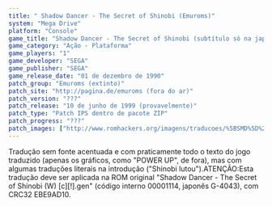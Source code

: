 ```yaml
---
title: " Shadow Dancer - The Secret of Shinobi (Emuroms)"
system: "Mega Drive"
platform: "Console"
game_title: "Shadow Dancer - The Secret of Shinobi (subtítulo só na japonesa)"
game_category: "Ação - Plataforma"
game_players: "1"
game_developer: "SEGA"
game_publisher: "SEGA"
game_release_date: "01 de dezembro de 1990"
patch_group: "Emuroms (extinto)"
patch_site: "http://pagina.de/emuroms (fora do ar)"
patch_version: "???"
patch_release: "10 de junho de 1999 (provavelmente)"
patch_type: "Patch IPS dentro de pacote ZIP"
patch_progress: "???"
patch_images: ["http://www.romhackers.org/imagens/traducoes/%5BSMD%5D%20Shadow%20Dancer%20-%20The%20Secret%20of%20Shinobi%20-%20Emuroms%20-%201.png","http://www.romhackers.org/imagens/traducoes/%5BSMD%5D%20Shadow%20Dancer%20-%20The%20Secret%20of%20Shinobi%20-%20Emuroms%20-%202.png","http://www.romhackers.org/imagens/traducoes/%5BSMD%5D%20Shadow%20Dancer%20-%20The%20Secret%20of%20Shinobi%20-%20Emuroms%20-%203.png"]
---
```

Tradução sem fonte acentuada e com praticamente todo o texto do jogo traduzido (apenas os gráficos, como "POWER UP", de fora), mas com algumas traduções literais na introdução ("Shinobi lutou").ATENÇÃO:Esta tradução deve ser aplicada na ROM original "Shadow Dancer - The Secret of Shinobi (W) [c][!].gen" (código interno 00001114, japonês G-4043), com CRC32 EBE9AD10.